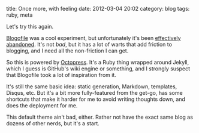 title: Once more, with feeling
date: 2012-03-04 20:02
category: blog
tags: ruby, meta

Let's try this again.

[Blogofile][] was a cool experiment, but unfortunately it's been [effectively abandoned][blogofile-commits].  It's not _bad_, but it has a lot of warts that add friction to blogging, and I need all the non-friction I can get.

So this is powered by [Octopress][].  It's a Ruby thing wrapped around Jekyll, which I guess is GitHub's wiki engine or something, and I strongly suspect that Blogofile took a lot of inspiration from it.

It's still the same basic idea: static generation, Markdown, templates, Disqus, etc.  But it's a bit more fully-featured from the get-go, has some shortcuts that make it harder for me to avoid writing thoughts down, and does the deployment for me.

This default theme ain't bad, either.  Rather not have the exact same blog as dozens of other nerds, but it's a start.


[Blogofile]: http://www.blogofile.com/
[blogofile-commits]: https://github.com/EnigmaCurry/blogofile/commits/master
[Octopress]: http://octopress.org/
